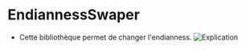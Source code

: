 # EndiannessSwaper

- Cette bibliothèque permet de changer l'endianness.
![Explication](https://nsa40.casimages.com/img/2020/02/15/200215110536365828.jpg) 


 
